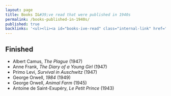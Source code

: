 ```yaml
---
layout: page
title: Books I&#39;ve read that were published in 1940s
permalink: /books-published-in-1940s/
published: true
backlinks: '<ul><li><a id="books-ive-read" class="internal-link" href="/books-ive-read/">Books I&#39;ve read</a></li></ul>'
---
```




## Finished 
* Albert Camus, _The Plague_ (1947) 
* Anne Frank, _The Diary of a Young Girl_ (1947) 
* Primo Levi, _Survival in Auschwitz_ (1947) 
* George Orwell, _1984_ (1949) 
* George Orwell, _Animal Farm_ (1945) 
* Antoine de Saint-Exupéry, _Le Petit Prince_ (1943) 
